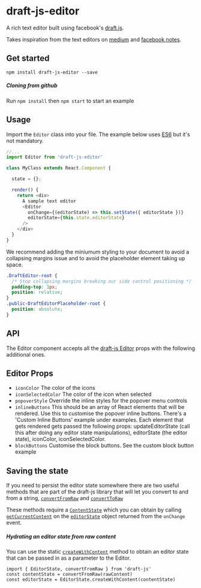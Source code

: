 # draft-js-editor
A rich text editor built using facebook's [draft.js](https://facebook.github.io/draft-js/). 


Takes inspiration from the text editors on [medium](http://medium.com) and 
[facebook notes](https://www.facebook.com/notes/).

## Get started
`npm install draft-js-editor --save`

##### Cloning from github
Run `npm install` then `npm start` to start an example

## Usage

Import the `Editor` class into your file. The example below uses [ES6](https://babeljs.io/) but it's not mandatory.

```javascript
//...
import Editor from 'draft-js-editor'

class MyClass extends React.Component {

  state = {};

  render() {
    return <div>
      A sample text editor
      <Editor 
        onChange={(editorState) => this.setState({ editorState })}
        editorState={this.state.editorState}
      />
    </div>
  }
}
```

We recommend adding the miniumum styling to your document to avoid a collapsing
margins issue and to avoid the placeholder element taking up space.

```css
.DraftEditor-root {
  /* Stop collapsing margins breaking our side control positioning */
  padding-top: 1px;
  position: relative;
}
.public-DraftEditorPlaceholder-root {
  position: absolute;
}
```

## API 

The Editor component accepts all the [draft-js Editor](https://facebook.github.io/draft-js/docs/api-reference-editor.html#content) props with the following additional ones.

## Editor Props

  - `iconColor` The color of the icons
  - `iconSelectedColor` The color of the icon when selected
  - `popoverStyle` Override the inline styles for the popover menu controls
  - `inlineButtons` This should be an array of React elements that will be rendered. Use this to customise the popover inline buttons. There's a 'Custom Inline Buttons' example under examples. Each element that gets rendered gets passed the following props: updateEditorState (call this after doing any editor state manipulations), editorState (the editor state), iconColor, iconSelectedColor.
  - `blockButtons` Customise the block buttons. See the custom block button example
  
## Saving the state

If you need to persist the editor state somewhere there are two useful methods that are part of the draft-js library that will let you convert to and from a string, [`convertFromRaw`](https://facebook.github.io/draft-js/docs/api-reference-data-conversion.html#convertfromraw) and [`convertToRaw`](https://facebook.github.io/draft-js/docs/api-reference-data-conversion.html#converttoraw)

These methods require a [`ContentState`](https://facebook.github.io/draft-js/docs/api-reference-content-state.html) which you can obtain by calling [`getCurrentContent`](https://facebook.github.io/draft-js/docs/api-reference-editor-state.html#getcurrentcontent) on the [`editorState`](https://facebook.github.io/draft-js/docs/api-reference-editor-state.html) object returned from the `onChange` event.

##### Hydrating an editor state from raw content

You can use the static [`createWithContent`](https://facebook.github.io/draft-js/docs/api-reference-editor-state.html#createwithcontent) method to obtain an editor state that can be passed in as a parameter to the Editor.

```
import { EditorState, convertFromRaw } from 'draft-js'
const contentState = convertFromRaw(rawContent)
const editorState = EditorState.createWithContent(contentState)
```



